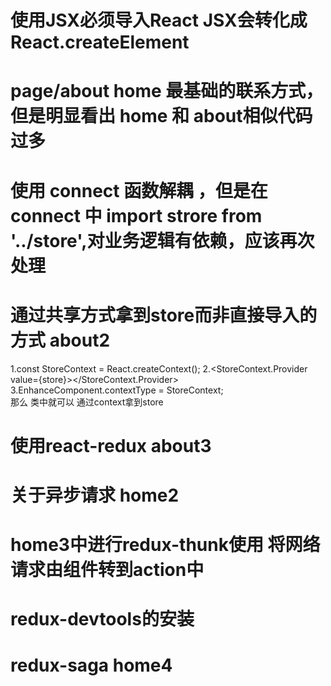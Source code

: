 # 使用JSX必须导入React  JSX会转化成 React.createElement

# page/about home 最基础的联系方式，但是明显看出  home 和 about相似代码过多  

# 使用 connect 函数解耦 ，但是在connect 中  import strore from '../store',对业务逻辑有依赖，应该再次处理
# 通过共享方式拿到store而非直接导入的方式   about2
1.const StoreContext = React.createContext();
2.<StoreContext.Provider value={store}></StoreContext.Provider>      
3.EnhanceComponent.contextType  = StoreContext;   
那么 类中就可以 通过context拿到store

# 使用react-redux   about3

# 关于异步请求  home2

# home3中进行redux-thunk使用 将网络请求由组件转到action中

# redux-devtools的安装

# redux-saga  home4  

